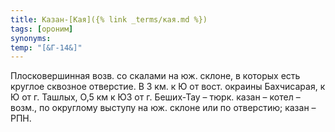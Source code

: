 ```yaml
---
title: Казан-[Кая]({% link _terms/кая.md %})
tags: [ороним]
synonyms:
temp: "[&Г-14&]"
---
```


Плосковершинная возв. со скалами на юж. склоне, в которых есть круглое сквозное
отверстие. В 3 км. к Ю от вост. окраины Бахчисарая, к Ю от г. Ташлых, О,5 км к
ЮЗ от г. Беших-Тау – тюрк. казан – котел – возм., по округлому выступу на юж.
склоне или по отверстию; казан – РПН.

